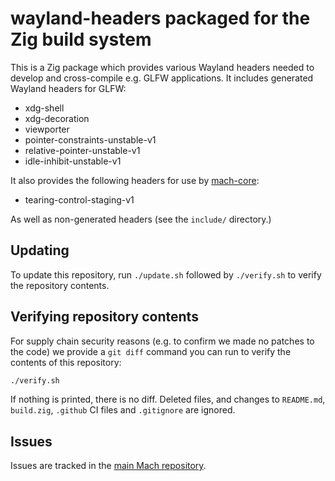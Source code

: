 # wayland-headers packaged for the Zig build system

This is a Zig package which provides various Wayland headers needed to develop and cross-compile e.g. GLFW applications. It includes generated Wayland headers for GLFW:

* xdg-shell
* xdg-decoration
* viewporter
* pointer-constraints-unstable-v1
* relative-pointer-unstable-v1
* idle-inhibit-unstable-v1

It also provides the following headers for use by [mach-core](https://github.com/hexops/mach-core):

* tearing-control-staging-v1

As well as non-generated headers (see the `include/` directory.)

## Updating

To update this repository, run `./update.sh` followed by `./verify.sh` to verify the repository contents.

## Verifying repository contents

For supply chain security reasons (e.g. to confirm we made no patches to the code) we provide a `git diff` command you can run to verify the contents of this repository:

```sh
./verify.sh
```

If nothing is printed, there is no diff. Deleted files, and changes to `README.md`, `build.zig`, `.github` CI files and `.gitignore` are ignored.

## Issues

Issues are tracked in the [main Mach repository](https://github.com/hexops/mach/issues?q=is%3Aissue+is%3Aopen+label%3Awayland-headers).
